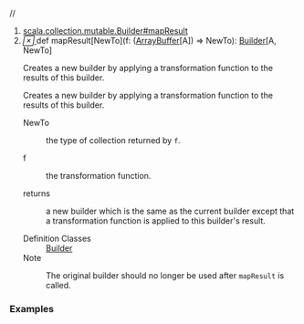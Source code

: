 //
<ol>
<li><a href="https://www.scala-lang.org/api/2.12.3/scala/collection/mutable/ArrayBuffer.html#mapResult[NewTo](f:To=>NewTo):scala.collection.mutable.Builder[Elem,NewTo]">scala.collection.mutable.Builder#mapResult</a></li>
<li name="scala.collection.mutable.Builder#mapResult" visbl="pub" class="indented0 " data-isabs="false" fullcomment="yes" group="Ungrouped"> <a id="mapResult[NewTo](f:To=>NewTo):scala.collection.mutable.Builder[Elem,NewTo]"></a><a id="mapResult[NewTo]((ArrayBuffer[A])⇒NewTo):Builder[A,NewTo]"></a> <span class="permalink"> <a href="../../../scala/collection/mutable/ArrayBuffer.html#mapResult[NewTo](f:To=>NewTo):scala.collection.mutable.Builder[Elem,NewTo]" title="Permalink"> <i class="material-icons"></i> </a> </span> <span class="modifier_kind"> <span class="modifier"></span> <span class="kind">def</span> </span> <span class="symbol"> <span class="name">mapResult</span><span class="tparams">[<span name="NewTo">NewTo</span>]</span><span class="params">(<span name="f">f: (<a href="" class="extype" name="scala.collection.mutable.ArrayBuffer">ArrayBuffer</a>[<span class="extype" name="scala.collection.mutable.ArrayBuffer.A">A</span>]) ⇒ <span class="extype" name="scala.collection.mutable.Builder.mapResult.NewTo">NewTo</span></span>)</span><span class="result">: <a href="Builder.html" class="extype" name="scala.collection.mutable.Builder">Builder</a>[<span class="extype" name="scala.collection.mutable.ArrayBuffer.A">A</span>, <span class="extype" name="scala.collection.mutable.Builder.mapResult.NewTo">NewTo</span>]</span> </span> <p class="shortcomment cmt">Creates a new builder by applying a transformation function to the results of this builder.</p>
 <div class="fullcomment">
  <div class="comment cmt">
   <p>Creates a new builder by applying a transformation function to the results of this builder.</p>
  </div>
  <dl class="paramcmts block">
   <dt class="tparam">
    NewTo
   </dt>
   <dd class="cmt">
    <p>the type of collection returned by <code>f</code>.</p>
   </dd>
   <dt class="param">
    f
   </dt>
   <dd class="cmt">
    <p>the transformation function.</p>
   </dd>
   <dt>
    returns
   </dt>
   <dd class="cmt">
    <p>a new builder which is the same as the current builder except that a transformation function is applied to this builder's result.</p>
   </dd>
  </dl>
  <dl class="attributes block"> 
   <dt>
    Definition Classes
   </dt>
   <dd>
    <a href="Builder.html" class="extype" name="scala.collection.mutable.Builder">Builder</a>
   </dd>
   <dt>
    Note
   </dt>
   <dd>
    <span class="cmt"><p>The original builder should no longer be used after <code>mapResult</code> is called.</p></span>
   </dd>
  </dl>
 </div> </li>
        </ol>


### Examples















